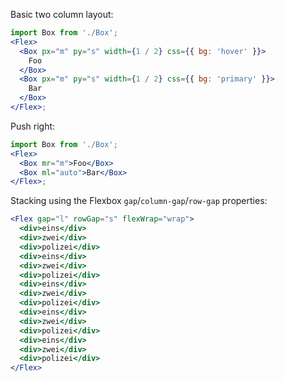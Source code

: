 Basic two column layout:

```jsx
import Box from './Box';
<Flex>
  <Box px="m" py="s" width={1 / 2} css={{ bg: 'hover' }}>
    Foo
  </Box>
  <Box px="m" py="s" width={1 / 2} css={{ bg: 'primary' }}>
    Bar
  </Box>
</Flex>;
```

Push right:

```jsx
import Box from './Box';
<Flex>
  <Box mr="m">Foo</Box>
  <Box ml="auto">Bar</Box>
</Flex>;
```

Stacking using the Flexbox `gap`/`column-gap`/`row-gap` properties:

```jsx
<Flex gap="l" rowGap="s" flexWrap="wrap">
  <div>eins</div>
  <div>zwei</div>
  <div>polizei</div>
  <div>eins</div>
  <div>zwei</div>
  <div>polizei</div>
  <div>eins</div>
  <div>zwei</div>
  <div>polizei</div>
  <div>eins</div>
  <div>zwei</div>
  <div>polizei</div>
  <div>eins</div>
  <div>zwei</div>
  <div>polizei</div>
</Flex>
```
